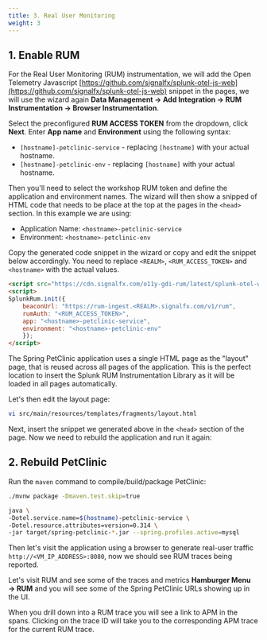 ```yaml
---
title: 3. Real User Monitoring
weight: 3
---
```


## 1. Enable RUM

For the Real User Monitoring (RUM) instrumentation, we will add the Open Telemetry Javascript [https://github.com/signalfx/splunk-otel-js-web](https://github.com/signalfx/splunk-otel-js-web) snippet in the pages, we will use the wizard again **Data Management → Add Integration → RUM Instrumentation → Browser Instrumentation**.

Select the preconfigured **RUM ACCESS TOKEN** from the dropdown, click **Next**. Enter **App name** and **Environment** using the following syntax:

- `[hostname]-petclinic-service` - replacing `[hostname]` with your actual hostname.
- `[hostname]-petclinic-env` - replacing `[hostname]` with your actual hostname.

Then you'll need to select the workshop RUM token and define the application and environment names. The wizard will then show a snipped of HTML code that needs to be place at the top at the pages in the `<head>` section. In this example we are using:

- Application Name: `<hostname>-petclinic-service`
- Environment: `<hostname>-petclinic-env`

Copy the generated code snippet in the wizard or copy and edit the snippet below accordingly. You need to replace `<REALM>`, `<RUM_ACCESS_TOKEN>` and `<hostname>` with the actual values.

``` html
<script src="https://cdn.signalfx.com/o11y-gdi-rum/latest/splunk-otel-web.js" crossorigin="anonymous"></script>
<script>
SplunkRum.init({
    beaconUrl: "https://rum-ingest.<REALM>.signalfx.com/v1/rum",
    rumAuth: "<RUM_ACCESS_TOKEN>",
    app: "<hostname>-petclinic-service",
    environment: "<hostname>-petclinic-env"
    });
</script>
```

The Spring PetClinic application uses a single HTML page as the "layout" page, that is reused across all pages of the application. This is the perfect location to insert the Splunk RUM Instrumentation Library as it will be loaded in all pages automatically.

Let's then edit the layout page:

```bash
vi src/main/resources/templates/fragments/layout.html
```

Next, insert the snippet we generated above in the `<head>` section of the page. Now we need to rebuild the application and run it again:

## 2. Rebuild PetClinic

Run the `maven` command to compile/build/package PetClinic:

```bash
./mvnw package -Dmaven.test.skip=true
```

```bash
java \
-Dotel.service.name=$(hostname)-petclinic-service \
-Dotel.resource.attributes=version=0.314 \
-jar target/spring-petclinic-*.jar --spring.profiles.active=mysql
```

Then let's visit the application using a browser to generate real-user traffic `http://<VM_IP_ADDRESS>:8080`, now we should see RUM traces being reported.

Let's visit RUM and see some of the traces and metrics **Hamburger Menu → RUM** and you will see some of the Spring PetClinic URLs showing up in the UI.

When you drill down into a RUM trace you will see a link to APM in the spans. Clicking on the trace ID will take you to the corresponding APM trace for the current RUM trace.
